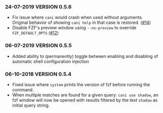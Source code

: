 ### 24-07-2019 VERSION 0.5.6

- Fix issue where `cani` would crash when used without arguments. Original behavior of showing `cani help` in that case is restored. ([#14](../../pull/14))
- Disable FZF's preview window using `--no-preview` to override `FZF_DEFAULT_OPTS` ([#12](../../issues/12))

### 06-07-2019 VERSION 0.5.5

- Added ability to (permanently) toggle between enabling and disabling of automatic shell configuration injection

### 06-10-2018 VERSION 0.5.4

- Fixed issue where `system` prints the version of fzf before running the command.
- When multiple matches are found for a given query: `cani use shadow`, an fzf window will
  now be opened with results filtered by the text `shadow` as initial query string.

